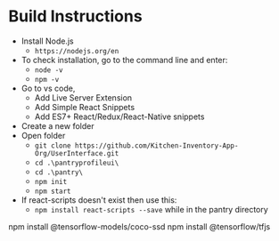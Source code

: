 # Build Instructions 
* Install Node.js
  -   `https://nodejs.org/en`
* To check installation, go to the command line and enter:
  -   `node -v`
  -   `npm -v`
* Go to vs code,
  -  Add Live Server Extension
  -  Add Simple React Snippets
  -  Add ES7+ React/Redux/React-Native snippets
* Create a new folder
* Open folder
  - `git clone https://github.com/Kitchen-Inventory-App-Org/UserInterface.git`
  - `cd .\pantryprofileui\`
  - `cd .\pantry\`
  - `npm init`
  - `npm start`
* If react-scripts doesn't exist then use this:
  - `npm install react-scripts --save` while in the pantry directory




npm install @tensorflow-models/coco-ssd
npm install @tensorflow/tfjs